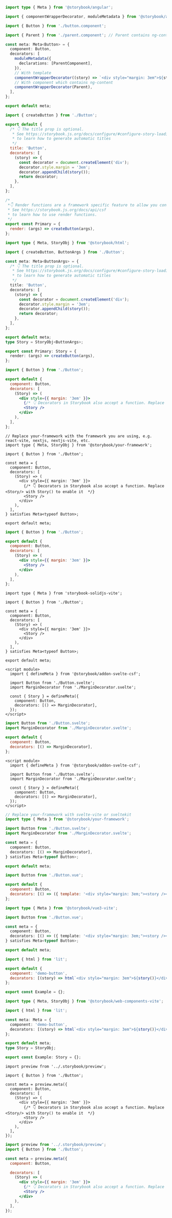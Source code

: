 ```ts filename="Button.stories.ts" renderer="angular" language="ts"
import type { Meta } from '@storybook/angular';

import { componentWrapperDecorator, moduleMetadata } from '@storybook/angular';

import { Button } from './button.component';

import { Parent } from './parent.component'; // Parent contains ng-content

const meta: Meta<Button> = {
  component: Button,
  decorators: [
    moduleMetadata({
      declarations: [ParentComponent],
    }),
    // With template
    componentWrapperDecorator((story) => `<div style="margin: 3em">${story}</div>`),
    // With component which contains ng-content
    componentWrapperDecorator(Parent),
  ],
};

export default meta;
```

```js filename="Button.stories.js" renderer="html" language="js"
import { createButton } from './Button';

export default {
  /* 👇 The title prop is optional.
   * See https://storybook.js.org/docs/configure/#configure-story-loading
   * to learn how to generate automatic titles
   */
  title: 'Button',
  decorators: [
    (story) => {
      const decorator = document.createElement('div');
      decorator.style.margin = '3em';
      decorator.appendChild(story());
      return decorator;
    },
  ],
};

/*
 *👇 Render functions are a framework specific feature to allow you control on how the component renders.
 * See https://storybook.js.org/docs/api/csf
 * to learn how to use render functions.
 */
export const Primary = {
  render: (args) => createButton(args),
};
```

```ts filename="Button.stories.ts" renderer="html" language="ts"
import type { Meta, StoryObj } from '@storybook/html';

import { createButton, ButtonArgs } from './Button';

const meta: Meta<ButtonArgs> = {
  /* 👇 The title prop is optional.
   * See https://storybook.js.org/docs/configure/#configure-story-loading
   * to learn how to generate automatic titles
   */
  title: 'Button',
  decorators: [
    (story) => {
      const decorator = document.createElement('div');
      decorator.style.margin = '3em';
      decorator.appendChild(story());
      return decorator;
    },
  ],
};

export default meta;
type Story = StoryObj<ButtonArgs>;

export const Primary: Story = {
  render: (args) => createButton(args),
};
```

```jsx filename="Button.stories.js|jsx" renderer="react" language="js" tabTitle="CSF 3"
import { Button } from './Button';

export default {
  component: Button,
  decorators: [
    (Story) => (
      <div style={{ margin: '3em' }}>
        {/* 👇 Decorators in Storybook also accept a function. Replace <Story/> with Story() to enable it  */}
        <Story />
      </div>
    ),
  ],
};
```

```tsx filename="Button.stories.ts|tsx" renderer="react" language="ts" tabTitle="CSF 3"
// Replace your-framework with the framework you are using, e.g. react-vite, nextjs, nextjs-vite, etc.
import type { Meta, StoryObj } from '@storybook/your-framework';

import { Button } from './Button';

const meta = {
  component: Button,
  decorators: [
    (Story) => (
      <div style={{ margin: '3em' }}>
        {/* 👇 Decorators in Storybook also accept a function. Replace <Story/> with Story() to enable it  */}
        <Story />
      </div>
    ),
  ],
} satisfies Meta<typeof Button>;

export default meta;
```

```jsx filename="Button.stories.js|jsx" renderer="solid" language="js"
import { Button } from './Button';

export default {
  component: Button,
  decorators: [
    (Story) => (
      <div style={{ margin: '3em' }}>
        <Story />
      </div>
    ),
  ],
};
```

```tsx filename="Button.stories.ts|tsx" renderer="solid" language="ts"
import type { Meta } from 'storybook-solidjs-vite';

import { Button } from './Button';

const meta = {
  component: Button,
  decorators: [
    (Story) => (
      <div style={{ margin: '3em' }}>
        <Story />
      </div>
    ),
  ],
} satisfies Meta<typeof Button>;

export default meta;
```

```svelte filename="Button.stories.svelte" renderer="svelte" language="js" tabTitle="Svelte CSF"
<script module>
  import { defineMeta } from '@storybook/addon-svelte-csf';

  import Button from './Button.svelte';
  import MarginDecorator from './MarginDecorator.svelte';

  const { Story } = defineMeta({
    component: Button,
    decorators: [() => MarginDecorator],
  });
</script>
```

```js filename="Button.stories.js" renderer="svelte" language="js" tabTitle="CSF"
import Button from './Button.svelte';
import MarginDecorator from './MarginDecorator.svelte';

export default {
  component: Button,
  decorators: [() => MarginDecorator],
};
```

```svelte filename="Button.stories.svelte" renderer="svelte" language="ts" tabTitle="Svelte CSF"
<script module>
  import { defineMeta } from '@storybook/addon-svelte-csf';

  import Button from './Button.svelte';
  import MarginDecorator from './MarginDecorator.svelte';

  const { Story } = defineMeta({
    component: Button,
    decorators: [() => MarginDecorator],
  });
</script>
```

```ts filename="Button.stories.ts" renderer="svelte" language="ts" tabTitle="CSF"
// Replace your-framework with svelte-vite or sveltekit
import type { Meta } from '@storybook/your-framework';

import Button from './Button.svelte';
import MarginDecorator from './MarginDecorator.svelte';

const meta = {
  component: Button,
  decorators: [() => MarginDecorator],
} satisfies Meta<typeof Button>;

export default meta;
```

```js filename="Button.stories.js" renderer="vue" language="js"
import Button from './Button.vue';

export default {
  component: Button,
  decorators: [() => ({ template: '<div style="margin: 3em;"><story /></div>' })],
};
```

```ts filename="Button.stories.ts" renderer="vue" language="ts"
import type { Meta } from '@storybook/vue3-vite';

import Button from './Button.vue';

const meta = {
  component: Button,
  decorators: [() => ({ template: '<div style="margin: 3em;"><story /></div>' })],
} satisfies Meta<typeof Button>;

export default meta;
```

```js filename="Button.stories.js" renderer="web-components" language="js"
import { html } from 'lit';

export default {
  component: 'demo-button',
  decorators: [(story) => html`<div style="margin: 3em">${story()}</div>`],
};

export const Example = {};
```

```ts filename="Button.stories.ts" renderer="web-components" language="ts"
import type { Meta, StoryObj } from '@storybook/web-components-vite';

import { html } from 'lit';

const meta: Meta = {
  component: 'demo-button',
  decorators: [(story) => html`<div style="margin: 3em">${story()}</div>`],
};

export default meta;
type Story = StoryObj;

export const Example: Story = {};
```

```tsx filename="Button.stories.ts|tsx" renderer="react" language="ts" tabTitle="CSF Next 🧪"
import preview from '../.storybook/preview';

import { Button } from './Button';

const meta = preview.meta({
  component: Button,
  decorators: [
    (Story) => (
      <div style={{ margin: '3em' }}>
        {/* 👇 Decorators in Storybook also accept a function. Replace <Story/> with Story() to enable it  */}
        <Story />
      </div>
    ),
  ],
});
```

<!-- JS snippets still needed while providing both CSF 3 & Next -->

```jsx filename="Button.stories.js|jsx" renderer="react" language="js" tabTitle="CSF Next 🧪"
import preview from '../.storybook/preview';
import { Button } from './Button';

const meta = preview.meta({
  component: Button,

  decorators: [
    (Story) => (
      <div style={{ margin: '3em' }}>
        {/* 👇 Decorators in Storybook also accept a function. Replace <Story/> with Story() to enable it  */}
        <Story />
      </div>
    ),
  ],
});
```
